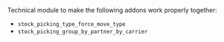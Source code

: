 Technical module to make the following addons work properly together:

- `stock_picking_type_force_move_type`
- `stock_picking_group_by_partner_by_carrier`

